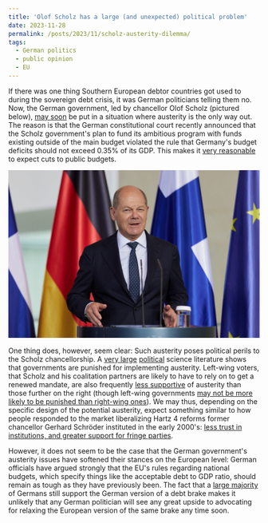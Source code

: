```yaml
---
title: 'Olof Scholz has a large (and unexpected) political problem'
date: 2023-11-28
permalink: /posts/2023/11/scholz-austerity-dilemma/
tags:
  - German politics
  - public opinion
  - EU
---
```


If there was one thing Southern European debtor countries got used to during the sovereign debt crisis, it was German politicians telling them no. Now, the German government, led by chancellor Olof Scholz (pictured below), [may soon](https://www.politico.eu/article/germany-debt-austerity-climate-olaf-scholz-christian-lindner/) be put in a situation where austerity is the only way out. The reason is that the German constitutional court recently announced that the Scholz government's plan to fund its ambitious program with funds existing outside of the main budget violated the rule that Germany's budget deficits should not exceed 0.35% of its GDP. This makes it [very reasonable](https://www.politico.eu/article/olaf-scholz-says-germany-will-get-new-budget-quickly-spending-crisis/) to expect cuts to public budgets.

![Picture of German chancellor Olof Scholz](/images/53052079151_4257fda2f5_k.jpg)

One thing does, however, seem clear: Such austerity poses political perils to the Scholz chancellorship. A [very large](https://journals.sagepub.com/doi/full/10.1177/1465116513495595?casa_token=6SxIrna_gh8AAAAA%3AuwFEt6kTC8Yg0n9j9rb_DKjbVBfKL7gCnHGTyd7wEyFtkFnDSy_rzZd-WB5sDi-hNgdZcc-PNlgj) [political](https://www.cambridge.org/core/journals/british-journal-of-political-science/article/effect-of-austerity-packages-on-government-popularity-during-the-great-recession/AB8459689B9F126B11E50C488138CDEB) science literature shows that governments are punished for implementing austerity. Left-wing voters, that Scholz and his coalitation partners are likely to have to rely on to get a renewed mandate, are also frequently [less supportive](https://www.cambridge.org/core/journals/american-political-science-review/article/why-austerity-the-mass-politics-of-a-contested-policy/18BB0AFFA94DD800D52024EA0A1333FE) of austerity than those further on the right (though left-wing governments [may not be more likely to be punished than right-wing ones](https://www.cambridge.org/core/journals/european-political-science-review/article/are-governments-paying-a-price-for-austerity-fiscal-consolidations-reduce-government-approval/CB0FE9FF150FE6FEF14779BC23180E64)). We may thus, depending on the specific design of the potential austerity, expect something similar to how people responded to the market liberalizing Hartz 4 reforms former chancellor Gerhard Schröder instituted in the early 2000's: [less trust in institutions, and greater support for fringe parties](https://journals.sagepub.com/doi/full/10.1177/0958928718774259?casa_token=ElvSDXguqaQAAAAA%3A7aAVOhovyjthee5ACD19xV9DOg3Rz3TIVHsJvCB8L4WYzHnoGDZ5LewuEa64fgYBl_I7kMGtVfO_). 

However, it does not seem to be the case that the German government's austerity issues have softened their stances on the European level: German officials have argued strongly that the EU's rules regarding national budgets, which specify things like the acceptable debt to GDP ratio, should remain as tough as they have previously been. The fact that a [large majority](https://www.spiegel.de/politik/deutschland/schuldenbremse-mehrheit-der-deutschen-ist-laut-spiegel-umfrage-gegen-abschaffung-a-fae2b934-eb2b-4c6a-80b6-9479ae7a30b5) of Germans still support the German version of a debt brake makes it unlikely that any German politician will see any great upside to advocating for relaxing the European version of the same brake any time soon. 
